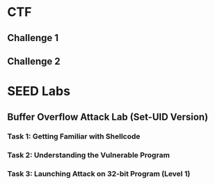 # CTF

## Challenge 1

## Challenge 2

# SEED Labs

## Buffer Overflow Attack Lab (Set-UID Version)

### Task 1: Getting Familiar with Shellcode

### Task 2: Understanding the Vulnerable Program

### Task 3: Launching Attack on 32-bit Program (Level 1)
